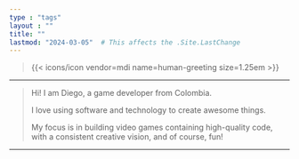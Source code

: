 ```yaml
---
type : "tags"
layout : ""
title: ""
lastmod: "2024-03-05"  # This affects the .Site.LastChange
---
```


> {{< icons/icon vendor=mdi name=human-greeting size=1.25em >}}
---
> Hi! I am Diego, a game developer from Colombia.
> 
> I love using software and technology to create awesome things.
> 
> My focus is in building video games containing high-quality code, with a consistent creative vision, and of course, fun!
---